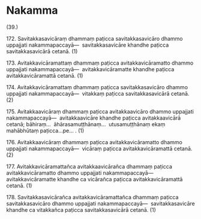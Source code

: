 

# Nakamma






(39.)

172\. Savitakkasavicāraṃ dhammaṃ paṭicca savitakkasavicāro dhammo uppajjati nakammapaccayā—  savitakkasavicāre khandhe paṭicca savitakkasavicārā cetanā. (1)

173\. Avitakkavicāramattaṃ dhammaṃ paṭicca avitakkavicāramatto dhammo uppajjati nakammapaccayā—  avitakkavicāramatte khandhe paṭicca avitakkavicāramattā cetanā. (1)

174\. Avitakkavicāramattaṃ dhammaṃ paṭicca savitakkasavicāro dhammo uppajjati nakammapaccayā—  vitakkaṃ paṭicca savitakkasavicārā cetanā. (2)

175\. Avitakkaavicāraṃ dhammaṃ paṭicca avitakkaavicāro dhammo uppajjati nakammapaccayā—  avitakkaavicāre khandhe paṭicca avitakkaavicārā cetanā; bāhiraṃ…  āhārasamuṭṭhānaṃ…  utusamuṭṭhānaṃ ekaṃ mahābhūtaṃ paṭicca…pe… . (1)

176\. Avitakkaavicāraṃ dhammaṃ paṭicca avitakkavicāramatto dhammo uppajjati nakammapaccayā—  vicāraṃ paṭicca avitakkavicāramattā cetanā. (2)

177\. Avitakkavicāramattañca avitakkaavicārañca dhammaṃ paṭicca avitakkavicāramatto dhammo uppajjati nakammapaccayā—  avitakkavicāramatte khandhe ca vicārañca paṭicca avitakkavicāramattā cetanā. (1)

178\. Savitakkasavicārañca avitakkavicāramattañca dhammaṃ paṭicca savitakkasavicāro dhammo uppajjati nakammapaccayā—  savitakkasavicāre khandhe ca vitakkañca paṭicca savitakkasavicārā cetanā. (1)



